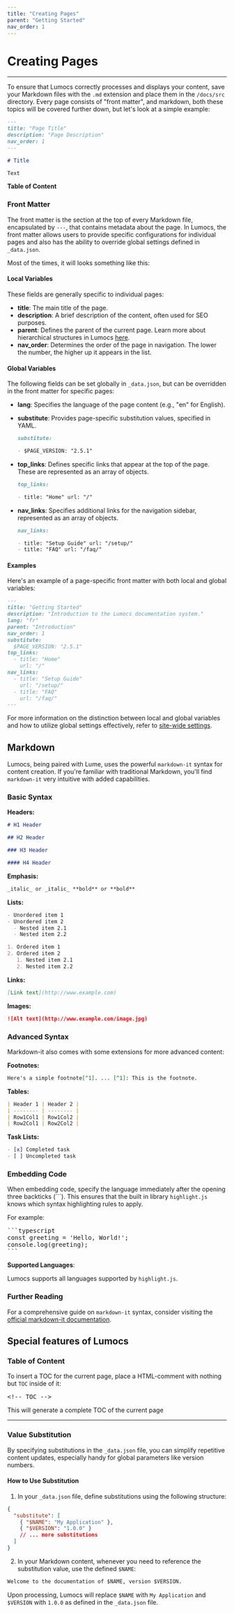 ```yaml
---
title: "Creating Pages"
parent: "Getting Started"
nav_order: 1
---
```


# Creating Pages

---

To ensure that Lumocs correctly processes and displays your content, save your
Markdown files with the `.md` extension and place them in the `/docs/src`
directory. Every page consists of "front matter", and markdown, both these
topics will be covered further down, but let's look at a simple example:

```markdown
---
title: "Page Title"
description: "Page Description"
nav_order: 1
---

# Title

Text
```

**Table of Content**

<!-- TOC -->

### Front Matter

The front matter is the section at the top of every Markdown file, encapsulated
by `---`, that contains metadata about the page. In Lumocs, the front matter
allows users to provide specific configurations for individual pages and also
has the ability to override global settings defined in `_data.json`.

Most of the times, it will looks something like this:

#### Local Variables

These fields are generally specific to individual pages:

- **title**: The main title of the page.
- **description**: A brief description of the content, often used for SEO
  purposes.
- **parent**: Defines the parent of the current page. Learn more about
  hierarchical structures in Lumocs [here](/usage/hierarchy/).
- **nav_order**: Determines the order of the page in navigation. The lower the
  number, the higher up it appears in the list.

#### Global Variables

The following fields can be set globally in `_data.json`, but can be overridden
in the front matter for specific pages:

- **lang**: Specifies the language of the page content (e.g., "en" for English).
- **substitute**: Provides page-specific substitution values, specified in YAML.

  ```markdown
  substitute:

  - $PAGE_VERSION: "2.5.1"
  ```

- **top_links**: Defines specific links that appear at the top of the page.
  These are represented as an array of objects.

  ```markdown
  top_links:

  - title: "Home" url: "/"
  ```

- **nav_links**: Specifies additional links for the navigation sidebar,
  represented as an array of objects.

  ```markdown
  nav_links:

  - title: "Setup Guide" url: "/setup/"
  - title: "FAQ" url: "/faq/"
  ```

#### Examples

Here's an example of a page-specific front matter with both local and global
variables:

```markdown
---
title: "Getting Started"
description: "Introduction to the Lumocs documentation system."
lang: "fr"
parent: "Introduction"
nav_order: 1
substitute:
  $PAGE_VERSION: "2.5.1"
top_links: 
  - title: "Home"
    url: "/"
nav_links:
  - title: "Setup Guide"
    url: "/setup/"
  - title: "FAQ"
    url: "/faq/"
---
```

For more information on the distinction between local and global variables and
how to utilize global settings effectively, refer to
[site-wide settings](/usage/site/).

## Markdown

Lumocs, being paired with Lume, uses the powerful `markdown-it` syntax for
content creation. If you're familiar with traditional Markdown, you'll find
`markdown-it` very intuitive with added capabilities.

### Basic Syntax

**Headers:**

```markdown
# H1 Header

## H2 Header

### H3 Header

#### H4 Header
```

**Emphasis:**

```markdown
_italic_ or _italic_ **bold** or **bold**
```

**Lists:**

```markdown
- Unordered item 1
- Unordered item 2
  - Nested item 2.1
  - Nested item 2.2

1. Ordered item 1
2. Ordered item 2
   1. Nested item 2.1
   2. Nested item 2.2
```

**Links:**

```markdown
[Link text](http://www.example.com)
```

**Images:**

```markdown
![Alt text](http://www.example.com/image.jpg)
```

### Advanced Syntax

Markdown-it also comes with some extensions for more advanced content:

**Footnotes:**

```markdown
Here's a simple footnote[^1]. ... [^1]: This is the footnote.
```

**Tables:**

```markdown
| Header 1 | Header 2 |
| -------- | -------- |
| Row1Col1 | Row1Col2 |
| Row2Col1 | Row2Col2 |
```

**Task Lists:**

```markdown
- [x] Completed task
- [ ] Uncompleted task
```

### Embedding Code

When embedding code, specify the language immediately after the opening three
backticks (\`\`\`). This ensures that the built in library `highlight.js` knows
which syntax highlighting rules to apply.

For example:

<pre>```typescript
const greeting = 'Hello, World!';
console.log(greeting);
```</pre>

**Supported Languages**:

Lumocs supports all languages supported by `highlight.js`.

### Further Reading

For a comprehensive guide on `markdown-it` syntax, consider visiting the
[official markdown-it documentation](https://github.com/markdown-it/markdown-it).

## Special features of Lumocs

### Table of Content

To insert a TOC for the current page, place a HTML-comment with nothing but
`TOC` inside of it:

<pre>
&lt;!-- TOC --&gt;
</pre>

This will generate a complete TOC of the current page

---

### Value Substitution

By specifying substitutions in the `_data.json` file, you can simplify
repetitive content updates, especially handy for global parameters like version
numbers.

#### How to Use Substitution

1. In your `_data.json` file, define substitutions using the following
   structure:

```json
{
  "substitute": [
    { "$NAME": "My Application" },
    { "$VERSION": "1.0.0" }
    // ... more substitutions
  ]
}
```

2. In your Markdown content, whenever you need to reference the substitution
   value, use the defined `$NAME`:

```markdown
Welcome to the documentation of $NAME, version $VERSION.
```

Upon processing, Lumocs will replace `$NAME` with `My Application` and
`$VERSION` with `1.0.0` as defined in the `_data.json` file.
